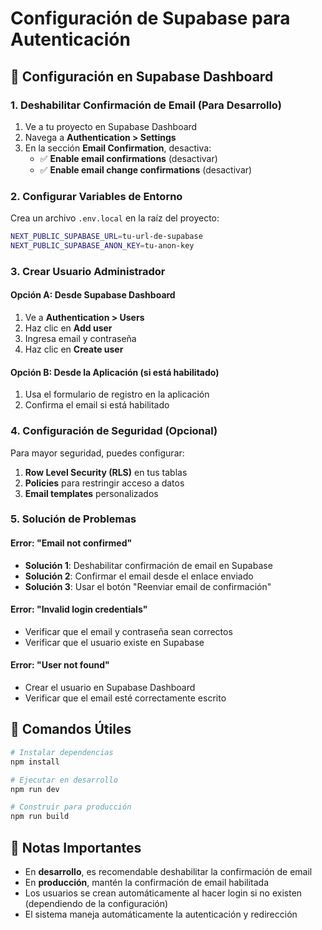 # Configuración de Supabase para Autenticación

## 🔧 Configuración en Supabase Dashboard

### 1. Deshabilitar Confirmación de Email (Para Desarrollo)

1. Ve a tu proyecto en Supabase Dashboard
2. Navega a **Authentication > Settings**
3. En la sección **Email Confirmation**, desactiva:
   - ✅ **Enable email confirmations** (desactivar)
   - ✅ **Enable email change confirmations** (desactivar)

### 2. Configurar Variables de Entorno

Crea un archivo `.env.local` en la raíz del proyecto:

```bash
NEXT_PUBLIC_SUPABASE_URL=tu-url-de-supabase
NEXT_PUBLIC_SUPABASE_ANON_KEY=tu-anon-key
```

### 3. Crear Usuario Administrador

#### Opción A: Desde Supabase Dashboard
1. Ve a **Authentication > Users**
2. Haz clic en **Add user**
3. Ingresa email y contraseña
4. Haz clic en **Create user**

#### Opción B: Desde la Aplicación (si está habilitado)
1. Usa el formulario de registro en la aplicación
2. Confirma el email si está habilitado

### 4. Configuración de Seguridad (Opcional)

Para mayor seguridad, puedes configurar:

1. **Row Level Security (RLS)** en tus tablas
2. **Policies** para restringir acceso a datos
3. **Email templates** personalizados

### 5. Solución de Problemas

#### Error: "Email not confirmed"
- **Solución 1**: Deshabilitar confirmación de email en Supabase
- **Solución 2**: Confirmar el email desde el enlace enviado
- **Solución 3**: Usar el botón "Reenviar email de confirmación"

#### Error: "Invalid login credentials"
- Verificar que el email y contraseña sean correctos
- Verificar que el usuario existe en Supabase

#### Error: "User not found"
- Crear el usuario en Supabase Dashboard
- Verificar que el email esté correctamente escrito

## 🚀 Comandos Útiles

```bash
# Instalar dependencias
npm install

# Ejecutar en desarrollo
npm run dev

# Construir para producción
npm run build
```

## 📝 Notas Importantes

- En **desarrollo**, es recomendable deshabilitar la confirmación de email
- En **producción**, mantén la confirmación de email habilitada
- Los usuarios se crean automáticamente al hacer login si no existen (dependiendo de la configuración)
- El sistema maneja automáticamente la autenticación y redirección
